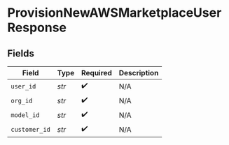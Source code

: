 # ProvisionNewAWSMarketplaceUserResponse


## Fields

| Field              | Type               | Required           | Description        |
| ------------------ | ------------------ | ------------------ | ------------------ |
| `user_id`          | *str*              | :heavy_check_mark: | N/A                |
| `org_id`           | *str*              | :heavy_check_mark: | N/A                |
| `model_id`         | *str*              | :heavy_check_mark: | N/A                |
| `customer_id`      | *str*              | :heavy_check_mark: | N/A                |